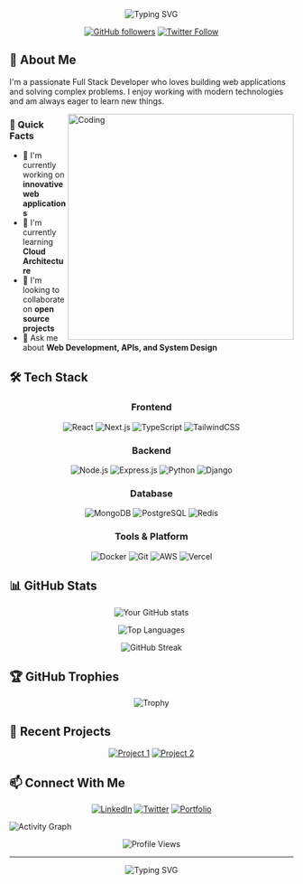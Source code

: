 <div align="center">
  <img src="https://readme-typing-svg.herokuapp.com?font=Fira+Code&weight=500&size=40&pause=1000&color=2196F3&center=true&vCenter=true&width=600&height=100&lines=Hi+👋+I'm+a+Full-Stack+Dev;Welcome+to+my+GitHub!" alt="Typing SVG" />
</div>

<div align="center">
  
  [![GitHub followers](https://img.shields.io/github/followers/your-username?style=social)](https://github.com/your-username)
  [![Twitter Follow](https://img.shields.io/twitter/follow/your-twitter?style=social)](https://twitter.com/your-twitter)
  
</div>

## 🚀 About Me

I'm a passionate Full Stack Developer who loves building web applications and solving complex problems. I enjoy working with modern technologies and am always eager to learn new things.

<img align="right" alt="Coding" width="400" src="https://media.giphy.com/media/qgQUggAC3Pfv687qPC/giphy.gif">

### 💫 Quick Facts

- 🔭 I'm currently working on **innovative web applications**
- 🌱 I'm currently learning **Cloud Architecture**
- 👯 I'm looking to collaborate on **open source projects**
- 💬 Ask me about **Web Development, APIs, and System Design**

## 🛠️ Tech Stack

<div align="center">

### Frontend
![React](https://img.shields.io/badge/React-20232A?style=for-the-badge&logo=react&logoColor=61DAFB)
![Next.js](https://img.shields.io/badge/Next.js-000000?style=for-the-badge&logo=next.js&logoColor=white)
![TypeScript](https://img.shields.io/badge/TypeScript-007ACC?style=for-the-badge&logo=typescript&logoColor=white)
![TailwindCSS](https://img.shields.io/badge/Tailwind_CSS-38B2AC?style=for-the-badge&logo=tailwind-css&logoColor=white)

### Backend
![Node.js](https://img.shields.io/badge/Node.js-43853D?style=for-the-badge&logo=node.js&logoColor=white)
![Express.js](https://img.shields.io/badge/Express.js-404D59?style=for-the-badge)
![Python](https://img.shields.io/badge/Python-14354C?style=for-the-badge&logo=python&logoColor=white)
![Django](https://img.shields.io/badge/Django-092E20?style=for-the-badge&logo=django&logoColor=white)

### Database
![MongoDB](https://img.shields.io/badge/MongoDB-4EA94B?style=for-the-badge&logo=mongodb&logoColor=white)
![PostgreSQL](https://img.shields.io/badge/PostgreSQL-316192?style=for-the-badge&logo=postgresql&logoColor=white)
![Redis](https://img.shields.io/badge/Redis-DC382D?style=for-the-badge&logo=redis&logoColor=white)

### Tools & Platform
![Docker](https://img.shields.io/badge/Docker-2496ED?style=for-the-badge&logo=docker&logoColor=white)
![Git](https://img.shields.io/badge/Git-F05032?style=for-the-badge&logo=git&logoColor=white)
![AWS](https://img.shields.io/badge/AWS-232F3E?style=for-the-badge&logo=amazon-aws&logoColor=white)
![Vercel](https://img.shields.io/badge/Vercel-000000?style=for-the-badge&logo=vercel&logoColor=white)

</div>

## 📊 GitHub Stats

<div align="center">
  
  ![Your GitHub stats](https://github-readme-stats.vercel.app/api?username=your-username&show_icons=true&theme=tokyonight)
  
  ![Top Languages](https://github-readme-stats.vercel.app/api/top-langs/?username=your-username&layout=compact&theme=tokyonight)
  
  ![GitHub Streak](https://github-readme-streak-stats.herokuapp.com/?user=your-username&theme=tokyonight)
  
</div>

## 🏆 GitHub Trophies

<div align="center">
  
  ![Trophy](https://github-profile-trophy.vercel.app/?username=your-username&theme=darkhub&no-frame=true&margin-w=15)
  
</div>

## 🎯 Recent Projects

<div align="center">
  
[![Project 1](https://github-readme-stats.vercel.app/api/pin/?username=your-username&repo=project-1&theme=tokyonight)](https://github.com/your-username/project-1)
[![Project 2](https://github-readme-stats.vercel.app/api/pin/?username=your-username&repo=project-2&theme=tokyonight)](https://github.com/your-username/project-2)

</div>

## 📫 Connect With Me

<div align="center">
  
[![LinkedIn](https://img.shields.io/badge/LinkedIn-0077B5?style=for-the-badge&logo=linkedin&logoColor=white)](https://linkedin.com/in/your-profile)
[![Twitter](https://img.shields.io/badge/Twitter-1DA1F2?style=for-the-badge&logo=twitter&logoColor=white)](https://twitter.com/your-profile)
[![Portfolio](https://img.shields.io/badge/Portfolio-FF5722?style=for-the-badge&logo=google-chrome&logoColor=white)](https://your-portfolio.com)

</div>

<!-- Activity Graph -->
![Activity Graph](https://activity-graph.herokuapp.com/graph?username=your-username&theme=tokyo-night)

<!-- Profile Views Counter -->
<div align="center">
  
![Profile Views](https://komarev.com/ghpvc/?username=your-username&color=blueviolet&style=flat-square)

</div>

---

<div align="center">
  <img src="https://readme-typing-svg.herokuapp.com?font=Fira+Code&weight=500&size=24&pause=1000&color=2196F3&center=true&vCenter=true&width=500&height=100&lines=Thanks+for+visiting!+👋;Let's+build+something+amazing+together!" alt="Typing SVG" />
</div>
